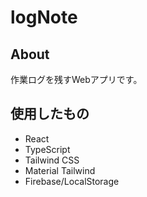 # logNote

## About

作業ログを残すWebアプリです。

## 使用したもの

- React
- TypeScript
- Tailwind CSS
- Material Tailwind
- Firebase/LocalStorage
